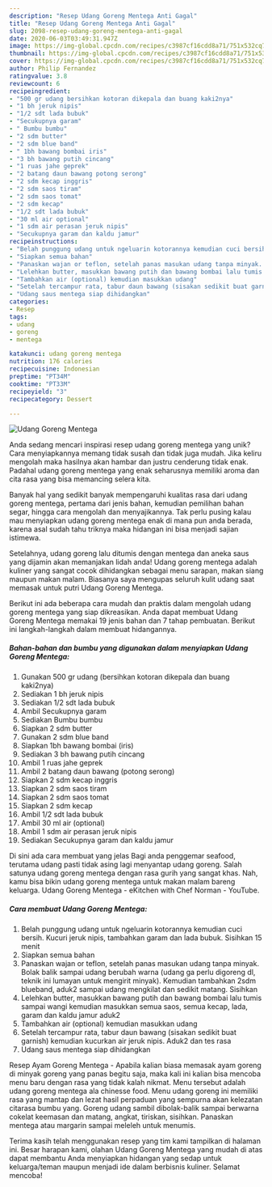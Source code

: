 ```yaml
---
description: "Resep Udang Goreng Mentega Anti Gagal"
title: "Resep Udang Goreng Mentega Anti Gagal"
slug: 2098-resep-udang-goreng-mentega-anti-gagal
date: 2020-06-03T03:49:31.947Z
image: https://img-global.cpcdn.com/recipes/c3987cf16cdd8a71/751x532cq70/udang-goreng-mentega-foto-resep-utama.jpg
thumbnail: https://img-global.cpcdn.com/recipes/c3987cf16cdd8a71/751x532cq70/udang-goreng-mentega-foto-resep-utama.jpg
cover: https://img-global.cpcdn.com/recipes/c3987cf16cdd8a71/751x532cq70/udang-goreng-mentega-foto-resep-utama.jpg
author: Philip Fernandez
ratingvalue: 3.8
reviewcount: 6
recipeingredient:
- "500 gr udang bersihkan kotoran dikepala dan buang kaki2nya"
- "1 bh jeruk nipis"
- "1/2 sdt lada bubuk"
- "Secukupnya garam"
- " Bumbu bumbu"
- "2 sdm butter"
- "2 sdm blue band"
- " 1bh bawang bombai iris"
- "3 bh bawang putih cincang"
- "1 ruas jahe geprek"
- "2 batang daun bawang potong serong"
- "2 sdm kecap inggris"
- "2 sdm saos tiram"
- "2 sdm saos tomat"
- "2 sdm kecap"
- "1/2 sdt lada bubuk"
- "30 ml air optional"
- "1 sdm air perasan jeruk nipis"
- "Secukupnya garam dan kaldu jamur"
recipeinstructions:
- "Belah punggung udang untuk ngeluarin kotorannya kemudian cuci bersih. Kucuri jeruk nipis, tambahkan garam dan lada bubuk. Sisihkan 15 menit"
- "Siapkan semua bahan"
- "Panaskan wajan or teflon, setelah panas masukan udang tanpa minyak. Bolak balik sampai udang berubah warna (udang ga perlu digoreng dl, teknik ini lumayan untuk mengirit minyak). Kemudian tambahkan 2sdm blueband, aduk2 sampai udang mengkilat dan sedikit matang. Sisihkan"
- "Lelehkan butter, masukkan bawang putih dan bawang bombai lalu tumis sampai wangi kemudian masukkan semua saos, semua kecap, lada, garam dan kaldu jamur aduk2"
- "Tambahkan air (optional) kemudian masukkan udang"
- "Setelah tercampur rata, tabur daun bawang (sisakan sedikit buat garnish) kemudian kucurkan air jeruk nipis. Aduk2 dan tes rasa"
- "Udang saus mentega siap dihidangkan"
categories:
- Resep
tags:
- udang
- goreng
- mentega

katakunci: udang goreng mentega 
nutrition: 176 calories
recipecuisine: Indonesian
preptime: "PT34M"
cooktime: "PT33M"
recipeyield: "3"
recipecategory: Dessert

---
```



![Udang Goreng Mentega](https://img-global.cpcdn.com/recipes/c3987cf16cdd8a71/751x532cq70/udang-goreng-mentega-foto-resep-utama.jpg)

Anda sedang mencari inspirasi resep udang goreng mentega yang unik? Cara menyiapkannya memang tidak susah dan tidak juga mudah. Jika keliru mengolah maka hasilnya akan hambar dan justru cenderung tidak enak. Padahal udang goreng mentega yang enak seharusnya memiliki aroma dan cita rasa yang bisa memancing selera kita.

Banyak hal yang sedikit banyak mempengaruhi kualitas rasa dari udang goreng mentega, pertama dari jenis bahan, kemudian pemilihan bahan segar, hingga cara mengolah dan menyajikannya. Tak perlu pusing kalau mau menyiapkan udang goreng mentega enak di mana pun anda berada, karena asal sudah tahu triknya maka hidangan ini bisa menjadi sajian istimewa.

Setelahnya, udang goreng lalu ditumis dengan mentega dan aneka saus yang dijamin akan memanjakan lidah anda! Udang goreng mentega adalah kuliner yang sangat cocok dihidangkan sebagai menu sarapan, makan siang maupun makan malam. Biasanya saya mengupas seluruh kulit udang saat memasak untuk putri Udang Goreng Mentega.


Berikut ini ada beberapa cara mudah dan praktis dalam mengolah udang goreng mentega yang siap dikreasikan. Anda dapat membuat Udang Goreng Mentega memakai 19 jenis bahan dan 7 tahap pembuatan. Berikut ini langkah-langkah dalam membuat hidangannya.

<!--inarticleads1-->

##### Bahan-bahan dan bumbu yang digunakan dalam menyiapkan Udang Goreng Mentega:

1. Gunakan 500 gr udang (bersihkan kotoran dikepala dan buang kaki2nya)
1. Sediakan 1 bh jeruk nipis
1. Sediakan 1/2 sdt lada bubuk
1. Ambil Secukupnya garam
1. Sediakan  Bumbu bumbu
1. Siapkan 2 sdm butter
1. Gunakan 2 sdm blue band
1. Siapkan  1bh bawang bombai (iris)
1. Sediakan 3 bh bawang putih cincang
1. Ambil 1 ruas jahe geprek
1. Ambil 2 batang daun bawang (potong serong)
1. Siapkan 2 sdm kecap inggris
1. Siapkan 2 sdm saos tiram
1. Siapkan 2 sdm saos tomat
1. Siapkan 2 sdm kecap
1. Ambil 1/2 sdt lada bubuk
1. Ambil 30 ml air (optional)
1. Ambil 1 sdm air perasan jeruk nipis
1. Sediakan Secukupnya garam dan kaldu jamur


Di sini ada cara membuat yang jelas Bagi anda penggemar seafood, terutama udang pasti tidak asing lagi menyantap udang goreng. Salah satunya udang goreng mentega dengan rasa gurih yang sangat khas. Nah, kamu bisa bikin udang goreng mentega untuk makan malam bareng keluarga. Udang Goreng Mentega - eKitchen with Chef Norman - YouTube. 

<!--inarticleads2-->

##### Cara membuat Udang Goreng Mentega:

1. Belah punggung udang untuk ngeluarin kotorannya kemudian cuci bersih. Kucuri jeruk nipis, tambahkan garam dan lada bubuk. Sisihkan 15 menit
1. Siapkan semua bahan
1. Panaskan wajan or teflon, setelah panas masukan udang tanpa minyak. Bolak balik sampai udang berubah warna (udang ga perlu digoreng dl, teknik ini lumayan untuk mengirit minyak). Kemudian tambahkan 2sdm blueband, aduk2 sampai udang mengkilat dan sedikit matang. Sisihkan
1. Lelehkan butter, masukkan bawang putih dan bawang bombai lalu tumis sampai wangi kemudian masukkan semua saos, semua kecap, lada, garam dan kaldu jamur aduk2
1. Tambahkan air (optional) kemudian masukkan udang
1. Setelah tercampur rata, tabur daun bawang (sisakan sedikit buat garnish) kemudian kucurkan air jeruk nipis. Aduk2 dan tes rasa
1. Udang saus mentega siap dihidangkan


Resep Ayam Goreng Mentega - Apabila kalian biasa memasak ayam goreng di minyak goreng yang panas begitu saja, maka kali ini kalian bisa mencoba menu baru dengan rasa yang tidak kalah nikmat. Menu tersebut adalah udang goreng mentega ala chinesse food. Menu udang goreng ini memiliki rasa yang mantap dan lezat hasil perpaduan yang sempurna akan kelezatan citarasa bumbu yang. Goreng udang sambil dibolak-balik sampai berwarna cokelat keemasan dan matang, angkat, tiriskan, sisihkan. Panaskan mentega atau margarin sampai meleleh untuk menumis. 

Terima kasih telah menggunakan resep yang tim kami tampilkan di halaman ini. Besar harapan kami, olahan Udang Goreng Mentega yang mudah di atas dapat membantu Anda menyiapkan hidangan yang sedap untuk keluarga/teman maupun menjadi ide dalam berbisnis kuliner. Selamat mencoba!
